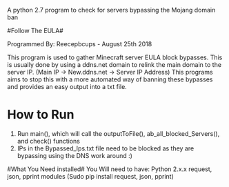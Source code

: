 A python 2.7 program to check for servers bypassing the Mojang domain ban

#Follow The EULA#
                                                                

Programmed By: Reecepbcups - August 25th 2018


 This program is used to gather Minecraft server EULA block bypasses.
 This is usually done by using a ddns.net domain to relink the main domain to the server IP. (Main IP -> New.ddns.net -> Server IP Address)
 This programs aims to stop this with a more automated way of banning these bypasses and provides an easy output into a txt file.

# How to Run ###
1. Run main(), which will call the outputToFile(), ab_all_blocked_Servers(), and check() functions
2. IPs in the Bypassed_Ips.txt file need to be blocked as they are bypassing using the DNS work around :)

#What You Need installed#
You Will need to have: 
  Python 2.x.x
  request, json, pprint modules (Sudo pip install request, json, pprint)
